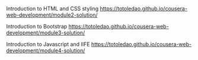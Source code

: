 Introduction to HTML and CSS styling
https://totoledao.github.io/cousera-web-development/module2-solution/



Introduction to Bootstrap
https://totoledao.github.io/cousera-web-development/module3-solution/



Introduction to Javascript and IIFE
https://totoledao.github.io/cousera-web-development/module4-solution/